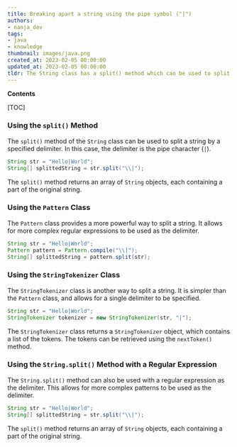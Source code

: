 ```yaml
---
title: Breaking apart a string using the pipe symbol ("|")
authors:
- nanja_dev
tags:
- java
- knowledge
thumbnail: images/java.png
created_at: 2023-02-05 00:00:00
updated_at: 2023-02-05 00:00:00
tldr: The String class has a split() method which can be used to split a string into an array of substrings using a given delimiter, such as the pipe character `|`.
---
```


**Contents**

[TOC]

### Using the `split()` Method

The `split()` method of the `String` class can be used to split a string by a specified delimiter. In this case, the delimiter is the pipe character (`|`).

```java
String str = "Hello|World";
String[] splittedString = str.split("\\|");
```

The `split()` method returns an array of `String` objects, each containing a part of the original string.

### Using the `Pattern` Class

The `Pattern` class provides a more powerful way to split a string. It allows for more complex regular expressions to be used as the delimiter.

```java
String str = "Hello|World";
Pattern pattern = Pattern.compile("\\|");
String[] splittedString = pattern.split(str);
```

### Using the `StringTokenizer` Class

The `StringTokenizer` class is another way to split a string. It is simpler than the `Pattern` class, and allows for a single delimiter to be specified.

```java
String str = "Hello|World";
StringTokenizer tokenizer = new StringTokenizer(str, "|");
```

The `StringTokenizer` class returns a `StringTokenizer` object, which contains a list of the tokens. The tokens can be retrieved using the `nextToken()` method.

### Using the `String.split()` Method with a Regular Expression

The `String.split()` method can also be used with a regular expression as the delimiter. This allows for more complex patterns to be used as the delimiter.

```java
String str = "Hello|World";
String[] splittedString = str.split("\\|");
```

The `split()` method returns an array of `String` objects, each containing a part of the original string.
